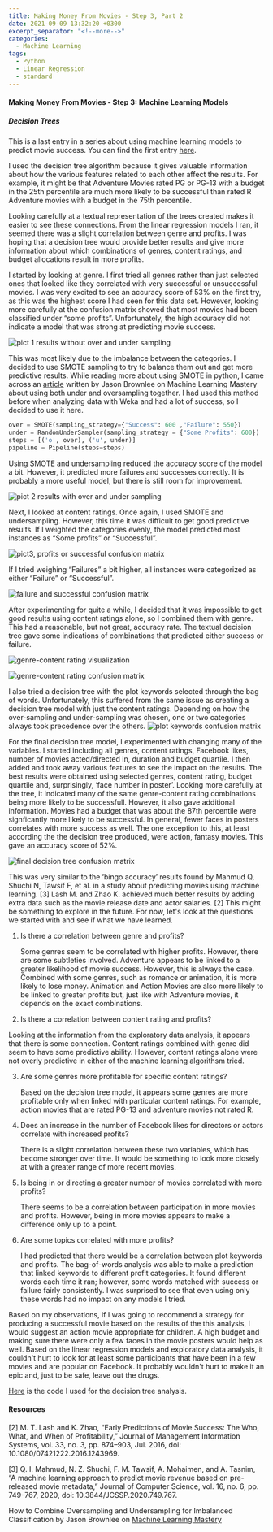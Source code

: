 ```yaml
---
title: Making Money From Movies - Step 3, Part 2
date: 2021-09-09 13:32:20 +0300
excerpt_separator: "<!--more-->"
categories:
  - Machine Learning
tags:
  - Python
  - Linear Regression
  - standard
---
```



#### Making Money From Movies - Step 3: Machine Learning Models


##### Decision Trees

This is a last entry in a series about using machine learning models to predict movie success. You can find the first entry [here]().

I used the decision tree algorithm because it gives valuable information about how the various features related to each other affect the results.  For example, it might be that Adventure Movies rated PG or PG-13 with a budget in the 25th percentile are much more likely to be successful than rated R Adventure movies with a budget in the 75th percentile.  

Looking carefully at a textual representation of the trees created makes it easier to see these connections. From the linear regression models I ran, it seemed there was a slight correlation between genre and profits. I was hoping that a decision tree would provide better results and give more information about which combinations of genres, content ratings, and budget allocations result in more profits.

I started by looking at genre.  I first tried all genres rather than just selected ones that looked like they correlated with very successful or unsuccessful movies. I was very excited to see an accuracy score of 53% on the first try, as this was the highest score I had seen for this data set.  However, looking more carefully at the confusion matrix showed that most movies had been classified under “some profits”. Unfortunately, the high accuracy did not indicate a model that was strong at predicting movie success.

![pict 1 results without over and under sampling](https://user-images.githubusercontent.com/83561268/132425843-f7765295-e89c-4a8f-bbe6-2cd846a3d676.PNG)

This was most likely due to the imbalance between the categories.  I decided to use SMOTE sampling to try to balance them out and get more predictive results.  While reading more about using SMOTE in python, I came across an [article]( https://machinelearningmastery.com/combine-oversampling-and-undersampling-for-imbalanced-classification/) written by Jason Brownlee on Machine Learning Mastery about using both under and oversampling together.  I had used this method before when analyzing data with Weka and had a lot of success, so I decided to use it here. 

```python
over = SMOTE(sampling_strategy={"Success": 600 ,"Failure": 550})
under = RandomUnderSampler(sampling_strategy = {"Some Profits": 600})
steps = [('o', over), ('u', under)]
pipeline = Pipeline(steps=steps)
```
Using SMOTE and undersampling reduced the accuracy score of the model a bit. However, it predicted more failures and successes correctly. It is probably a more useful model, but there is still room for improvement.

![pict 2 results with over and under sampling](https://user-images.githubusercontent.com/83561268/132425847-2022d537-3776-4180-94d1-ca36f83bfba5.PNG)

Next, I looked at content ratings.  Once again, I used SMOTE and undersampling.  However, this time it was difficult to get good predictive results.  If I weighted the categories evenly, the model predicted most instances as “Some profits” or “Successful”. 

![pict3, profits or successful confusion matrix](https://user-images.githubusercontent.com/83561268/132425852-de851f30-93d7-4a7c-9d80-3c08c7823cdc.PNG)

If I tried weighing “Failures” a bit higher, all instances were categorized as either “Failure” or “Successful”.  

![failure and successful confusion matrix](https://user-images.githubusercontent.com/83561268/132425859-603fb0b3-b09d-47bb-b11e-402b3edf5d5e.PNG)

After experimenting for quite a while, I decided that it was impossible to get good results using content ratings alone, so I combined them with genre.  This had a reasonable, but not great, accuracy rate. The textual decision tree gave some indications of combinations that predicted either success or failure.

![genre-content rating visualization](https://user-images.githubusercontent.com/83561268/132425867-e756a804-8bfd-4158-b49f-55673b71adeb.PNG)

![genre-content rating confusion matrix](https://user-images.githubusercontent.com/83561268/132425877-10573750-92d7-452a-bd56-12cfb87304d9.PNG)

I also tried a decision tree with the plot keywords selected through the bag of words. Unfortunately, this suffered from the same issue as creating a decision tree model with just the content ratings.  Depending on how the over-sampling and under-sampling was chosen, one or two categories always took precedence over the others.
![plot keywords confusion matrix](https://user-images.githubusercontent.com/83561268/132425917-5021b101-4845-442e-9d78-bd1e440712e4.PNG)

For the final decision tree model, I experimented with changing many of the variables. I started including all genres, content ratings, Facebook likes, number of movies acted/directed in, duration and budget quartile.  I then added and took away various features to see the impact on the results. The best results were obtained using selected genres, content rating, budget quartile and, surprisingly, ‘face number in poster’. Looking more carefully at the tree, it indicated many of the same genre-content rating combinations being more likely to be successfull.  However, it also gave additional information.  Movies had a budget that was about the 87th percentile were signficantly more likely to be successful. In general, fewer faces in posters correlates with more success as well.  The one exception to this, at least according the the decision tree produced, were action, fantasy movies. This gave an accuracy score of 52%.

![final decision tree confusion matrix](https://user-images.githubusercontent.com/83561268/132425923-5be786d8-7a78-48bc-a5b2-4ac3fa4033ea.PNG)


 This was very similar to the ‘bingo accuracy’ results found by Mahmud Q, Shuchi N, Tawsif F, et al. in a study about predicting movies using machine learning. [3] Lash M. and Zhao K. achieved much better results by adding extra data such as the movie release date and actor salaries. [2] This might be something to explore in the future. For now, let's look at the questions we started with and see if what we have learned.

1.	Is there a correlation between genre and profits?

    Some genres seem to be correlated with higher profits. However, there are some subtleties involved. Adventure appears to be linked to a greater likelihood of movie success. However, this is always the case. Combined with some genres, such as romance or animation, it is more likely to lose money.  Animation and Action Movies are also more likely to be linked to greater profits but, just like with Adventure movies, it depends on the exact combinations.

2.	Is there a correlation between content rating and profits?

   Looking at the information from the exploratory data analysis, it appears that there is some connection. Content ratings combined with genre did seem to have some predictive ability. However, content ratings alone were not overly predictive in either of the machine learning algorithsm tried. 

3.	Are some genres more profitable for specific content ratings?

    Based on the decision tree model, it appears some genres are more profitable only when linked with particular content ratings. For example, action movies that are rated PG-13 and adventure movies not rated R.

4.	Does an increase in the number of Facebook likes for directors or actors correlate with increased profits?

    There is a slight correlation between these two variables, which has become stronger over time.  It would be something to look more closely at with a greater range of more recent movies.

5.	Is being in or directing a greater number of movies correlated with more profits? 

    There seems to be a correlation between participation in more movies and profits. However, being in more movies appears to make a difference only up to a point.

6.	Are some topics correlated with more profits?

    I had predicted that there would be a correlation between plot keywords and profits. The bag-of-words analysis was able to make a prediction that linked keywords to different profit categories. It found different words each time it ran; however, some words matched with success or failure fairly consistently. I was surprised to see that even using only these words had no impact on any models I tried.

Based on my observations, if I was going to recommend a strategy for producing a successful movie based on the results of the this analysis, I would suggest an action movie appropriate for children. A high budget and making sure there were only a few faces in the movie posters would help as well.  Based on the linear regression models and exploratory data analysis, it couldn't hurt to look for at least some participants that have been in a few movies and are popular on Facebook. It probably wouldn't hurt to make it an epic and, just to be safe, leave out the drugs.

[Here](https://github.com/MariannBea/Movie-Studio-Analysis/blob/e5d2e5f134100b56a835581371772b68c18c172b/Notebooks/Movies%20-%20Decision%20Tree.ipynb) is the code I used for the decision tree analysis.

#### Resources

[2]	M. T. Lash and K. Zhao, “Early Predictions of Movie Success: The Who, What, and When of Profitability,” Journal of Management Information Systems, vol. 33, no. 3, pp. 874–903, Jul. 2016, doi: 10.1080/07421222.2016.1243969.

[3]	Q. I. Mahmud, N. Z. Shuchi, F. M. Tawsif, A. Mohaimen, and A. Tasnim, “A machine learning approach to predict movie revenue based on pre-released movie metadata,” Journal of Computer Science, vol. 16, no. 6, pp. 749–767, 2020, doi: 10.3844/JCSSP.2020.749.767.

How to Combine Oversampling and Undersampling for Imbalanced Classification by Jason Brownlee on [Machine Learning Mastery](https://machinelearningmastery.com/combine-oversampling-and-undersampling-for-imbalanced-classification)
